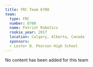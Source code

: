 ```yaml
---
title: FRC Team 6700
team:
  type: FRC
  number: 6700
  name: Patriot Robotics
  rookie_year: 2017
  location: Calgary, Alberta, Canada
  sponsors:
  - Lester B. Pearson High School
---
```


No content has been added for this team
